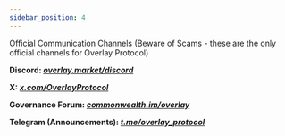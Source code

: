 ```yaml
---
sidebar_position: 4
---
```

Official Communication Channels (Beware of Scams - these are the only official channels for Overlay Protocol)

**Discord: _[overlay.market/discord](https://overlay.market/discord)_**   

**X: _[x.com/OverlayProtocol](https://twitter.com/OverlayProtocol)_**  

**Governance Forum: _[commonwealth.im/overlay](https://commonwealth.im/overlay/)_**    

**Telegram (Announcements): _[t.me/overlay_protocol](https://t.me/overlay_protocol)_**